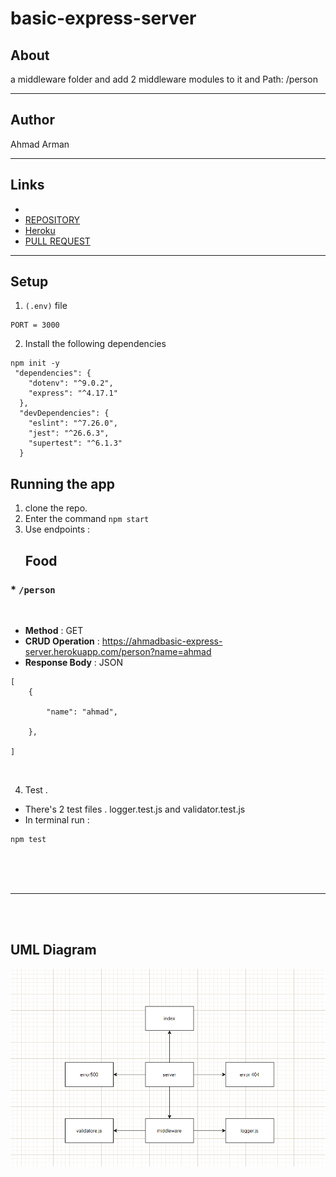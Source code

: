 # basic-express-server




## About 
 a middleware folder and add 2 middleware modules to it and Path: /person
<hr>

## Author
 Ahmad Arman
<hr>

## Links
* 
 * [ REPOSITORY](https://github.com/ahmad-arman/basic-express-server)<br>
 *  [Heroku](https://ahmadbasic-express-server.herokuapp.com/)<br>
 * [PULL REQUEST](https://github.com/ahmad-arman/basic-express-server/pull/5)<br>
<hr>

## Setup
1. `(.env)` file 
```
PORT = 3000

```
2. Install the following dependencies
```
npm init -y 
 "dependencies": {
    "dotenv": "^9.0.2",
    "express": "^4.17.1"
  },
  "devDependencies": {
    "eslint": "^7.26.0",
    "jest": "^26.6.3",
    "supertest": "^6.1.3"
  }
```
## Running the app 
1. clone the repo.
2. Enter the command `npm start`
3. Use endpoints :
   ## Food
  ### * `/person`
<br>

- **Method** : GET 
- **CRUD Operation** : https://ahmadbasic-express-server.herokuapp.com/person?name=ahmad
- **Response Body**   : JSON
```
[
    {
        
        "name": "ahmad",
        
    },
   
]
```
<br>

4. Test . 
* There's 2 test files . logger.test.js and validator.test.js
* In terminal run :
```
npm test
```
<br><br><br>
<hr>
<br><br>

## UML Diagram
![image](./lab2.png)
